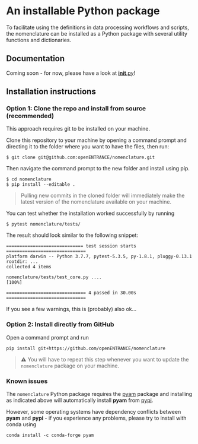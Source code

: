 # An installable Python package

To facilitate using the definitions in data processing workflows and scripts,
the nomenclature can be installed as a Python package with several utility
functions and dictionaries.

## Documentation

Coming soon - for now, please have a look at [__init__.py](__init__.py)!

## Installation instructions

### Option 1: Clone the repo and install from source (recommended)

This approach requires git to be installed on your machine.

Clone this repository to your machine by opening a command prompt and 
directing it to the folder where you want to have the files, then run:

```
$ git clone git@github.com:openENTRANCE/nomenclature.git
```

Then navigate the command prompt to the new folder and install using pip.

```
$ cd nomenclature
$ pip install --editable .
```

> Pulling new commits in the cloned folder will immediately
> make the latest version of the nomenclature available on your machine.

You can test whether the installation worked successfully by running

```
$ pytest nomenclature/tests/
```

The result should look similar to the following snippet:

```
============================= test session starts ==============================
platform darwin -- Python 3.7.7, pytest-5.3.5, py-1.8.1, pluggy-0.13.1
rootdir: ...
collected 4 items                                                              

nomenclature/tests/test_core.py ....                                     [100%]

============================== 4 passed in 30.00s ==============================
```
If you see a few warnings, this is (probably) also ok...


### Option 2: Install directly from GitHub

Open a command prompt and run

```
pip install git+https://github.com/openENTRANCE/nomenclature
```

> :warning: You will have to repeat this step whenever you want
> to update the `nomenclature` package on your machine.

### Known issues

The `nomenclature` Python package requires
the [pyam](https://pyam-iamc.readthedocs.io) package
and installing as indicated above will automatically install **pyam**
from [pypi](https://pypi.org/project/pyam-iamc/).

However, some operating systems have dependency conflicts between **pyam**
and **pypi** - if you experience any problems, please try to install
with conda using

```
conda install -c conda-forge pyam
```
